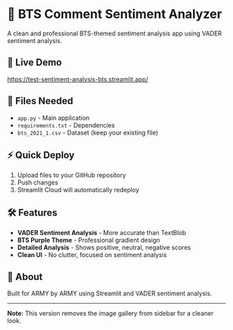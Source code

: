 # 💜 BTS Comment Sentiment Analyzer

A clean and professional BTS-themed sentiment analysis app using VADER sentiment analysis.

## 🚀 Live Demo
https://test-sentiment-analysis-bts.streamlit.app/

## 📁 Files Needed
- `app.py` - Main application
- `requirements.txt` - Dependencies  
- `bts_2021_1.csv` - Dataset (keep your existing file)

## ⚡ Quick Deploy
1. Upload files to your GitHub repository
2. Push changes
3. Streamlit Cloud will automatically redeploy

## 🛠️ Features
- **VADER Sentiment Analysis** - More accurate than TextBlob
- **BTS Purple Theme** - Professional gradient design
- **Detailed Analysis** - Shows positive, neutral, negative scores
- **Clean UI** - No clutter, focused on sentiment analysis

## 💜 About
Built for ARMY by ARMY using Streamlit and VADER sentiment analysis.

---

**Note:** This version removes the image gallery from sidebar for a cleaner look.